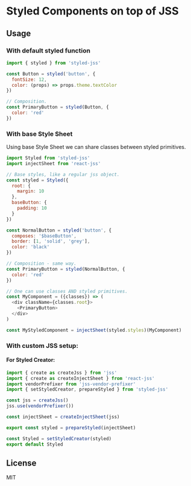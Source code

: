 # Styled Components on top of JSS

## Usage

### With default styled function

```js
import { styled } from 'styled-jss'

const Button = styled('button', {
  fontSize: 12,
  color: (props) => props.theme.textColor
})

// Composition.
const PrimaryButton = styled(Button, {
  color: 'red'
})
```

### With base Style Sheet

Using base Style Sheet we can share classes between styled primitives.

```js
import Styled from 'styled-jss'
import injectSheet from 'react-jss'

// Base styles, like a regular jss object.
const styled = Styled({
  root: {
    margin: 10
  },
  baseButton: {
    padding: 10
  }
})

const NormalButton = styled('button', {
  composes: '$baseButton',
  border: [1, 'solid', 'grey'],
  color: 'black'
})

// Composition - same way.
const PrimaryButton = styled(NormalButton, {
  color: 'red'
})

// One can use classes AND styled primitives.
const MyComponent = ({classes}) => (
  <div className={classes.root}>
    <PrimaryButton>
  </div>
)

const MyStyledComponent = injectSheet(styled.styles)(MyComponent)
```

### With custom JSS setup:

#### For Styled Creator:

```js
import { create as createJss } from 'jss'
import { create as createInjectSheet } from 'react-jss'
import vendorPrefixer from 'jss-vendor-prefixer'
import { setStyledCreator, prepareStyled } from 'styled-jss'

const jss = createJss()
jss.use(vendorPrefixer())

const injectSheet = createInjectSheet(jss)

export const styled = prepareStyled(injectSheet)

const Styled = setStyledCreator(styled)
export default Styled
```

## License

MIT
